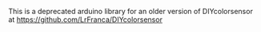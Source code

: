 This is a deprecated arduino library for an older version of DIYcolorsensor at https://github.com/LrFranca/DIYcolorsensor

